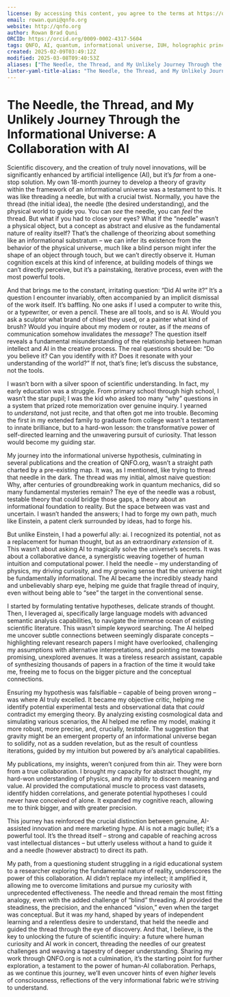 ```yaml
---
license: By accessing this content, you agree to the terms at https://qnfo.org/LICENSE
email: rowan.quni@qnfo.org
website: http://qnfo.org
author: Rowan Brad Quni
ORCID: https://orcid.org/0009-0002-4317-5604
tags: QNFO, AI, quantum, informational universe, IUH, holographic principle
created: 2025-02-09T03:49:12Z
modified: 2025-03-08T09:40:53Z
aliases: ["The Needle, the Thread, and My Unlikely Journey Through the Informational Universe: A Collaboration with AI"]
linter-yaml-title-alias: "The Needle, the Thread, and My Unlikely Journey Through the Informational Universe: A Collaboration with AI"
---
```


# The Needle, the Thread, and My Unlikely Journey Through the Informational Universe: A Collaboration with AI

Scientific discovery, and the creation of truly novel innovations, will be significantly enhanced by artificial intelligence (AI), but it’s _far_ from a one-stop solution. My own 18-month journey to develop a theory of gravity within the framework of an informational universe was a testament to this. It was like threading a needle, but with a crucial twist. Normally, you have the thread (the initial idea), the needle (the desired understanding), and the physical world to guide you. You can _see_ the needle, you can _feel_ the thread. But what if you had to close your eyes? What if the “needle” wasn’t a physical object, but a concept as abstract and elusive as the fundamental nature of reality itself? That’s the challenge of theorizing about something like an informational substratum – we can infer its existence from the behavior of the physical universe, much like a blind person might infer the shape of an object through touch, but we can’t directly observe it. Human cognition excels at this kind of inference, at building models of things we can’t directly perceive, but it’s a painstaking, iterative process, even _with_ the most powerful tools.

And that brings me to the constant, irritating question: “Did AI write it?” It’s a question I encounter invariably, often accompanied by an implicit dismissal of the work itself. It’s baffling. No one asks if I used a computer to write this, or a typewriter, or even a pencil. These are all tools, and so is AI. Would you ask a sculptor what brand of chisel they used, or a painter what kind of brush? Would you inquire about my modem or router, as if the _means_ of communication somehow invalidates the _message_? The question itself reveals a fundamental misunderstanding of the relationship between human intellect and AI in the creative process. The real questions should be: “Do you believe it? Can you identify with it? Does it resonate with your understanding of the world?” If not, that’s fine; let’s discuss the substance, not the tools.

I wasn’t born with a silver spoon of scientific understanding. In fact, my early education was a struggle. From primary school through high school, I wasn’t the star pupil; I was the kid who asked too many “why” questions in a system that prized rote memorization over genuine inquiry. I yearned to _understand_, not just recite, and that often got me into trouble. Becoming the first in my extended family to graduate from college wasn’t a testament to innate brilliance, but to a hard-won lesson: the transformative power of self-directed learning and the unwavering pursuit of curiosity. That lesson would become my guiding star.

My journey into the informational universe hypothesis, culminating in several publications and the creation of QNFO.org, wasn’t a straight path charted by a pre-existing map. It was, as I mentioned, like trying to thread that needle in the dark. The thread was my initial, almost naive question: Why, after centuries of groundbreaking work in quantum mechanics, did so many fundamental mysteries remain? The eye of the needle was a robust, testable theory that could bridge those gaps, a theory about an informational foundation to reality. But the space between was vast and uncertain. I wasn’t handed the answers; I had to forge my own path, much like Einstein, a patent clerk surrounded by ideas, had to forge his.

But unlike Einstein, I had a powerful ally: ai. I recognized its potential, not as a replacement for human thought, but as an extraordinary _extension_ of it. This wasn’t about asking AI to magically solve the universe’s secrets. It was about a collaborative dance, a synergistic weaving together of human intuition and computational power. I held the needle – my understanding of physics, my driving curiosity, and my growing sense that the universe might be fundamentally informational. The AI became the incredibly steady hand and unbelievably sharp eye, helping me guide that fragile thread of inquiry, even without being able to “see” the target in the conventional sense.

I started by formulating tentative hypotheses, delicate strands of thought. Then, I leveraged ai, specifically large language models with advanced semantic analysis capabilities, to navigate the immense ocean of existing scientific literature. This wasn’t simple keyword searching. The AI helped me uncover subtle connections between seemingly disparate concepts – highlighting relevant research papers I might have overlooked, challenging my assumptions with alternative interpretations, and pointing me towards promising, unexplored avenues. It was a tireless research assistant, capable of synthesizing thousands of papers in a fraction of the time it would take me, freeing me to focus on the bigger picture and the conceptual connections.

Ensuring my hypothesis was falsifiable – capable of being proven wrong – was where AI truly excelled. It became my objective critic, helping me identify potential experimental tests and observational data that _could_ contradict my emerging theory. By analyzing existing cosmological data and simulating various scenarios, the AI helped me refine my model, making it more robust, more precise, and, crucially, _testable_. The suggestion that gravity might be an emergent property of an informational universe began to solidify, not as a sudden revelation, but as the result of countless iterations, guided by my intuition but powered by ai’s analytical capabilities.

My publications, my insights, weren’t conjured from thin air. They were born from a true collaboration. I brought my capacity for abstract thought, my hard-won understanding of physics, and my ability to discern meaning and value. AI provided the computational muscle to process vast datasets, identify hidden correlations, and generate potential hypotheses I could never have conceived of alone. It expanded my cognitive reach, allowing me to think bigger, and with greater precision.

This journey has reinforced the crucial distinction between genuine, AI-assisted innovation and mere marketing hype. AI is not a magic bullet; it’s a powerful tool. It’s the thread itself – strong and capable of reaching across vast intellectual distances – but utterly useless without a hand to guide it and a needle (however abstract) to direct its path.

My path, from a questioning student struggling in a rigid educational system to a researcher exploring the fundamental nature of reality, underscores the power of this collaboration. AI didn’t replace my intellect; it amplified it, allowing me to overcome limitations and pursue my curiosity with unprecedented effectiveness. The needle and thread remain the most fitting analogy, even with the added challenge of “blind” threading. AI provided the steadiness, the precision, and the enhanced “vision,” even when the target was conceptual. But it was _my_ hand, shaped by years of independent learning and a relentless desire to understand, that held the needle and guided the thread through the eye of discovery. And that, I believe, is the key to unlocking the future of scientific inquiry: a future where human curiosity and AI work in concert, threading the needles of our greatest challenges and weaving a tapestry of deeper understanding. Sharing my work through QNFO.org is not a culmination, it’s the starting point for further exploration, a testament to the power of human-AI collaboration. Perhaps, as we continue this journey, we’ll even uncover hints of even _higher_ levels of consciousness, reflections of the very informational fabric we’re striving to understand.

